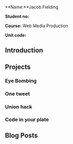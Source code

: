 

**Name:**Jacob Fielding

**Student no:**

**Course:** Web Media Production

**Unit code:**


## Introduction


## Projects

### Eye Bombing 

### One tweet

### Union hack

### Code in your plate

## Blog Posts

